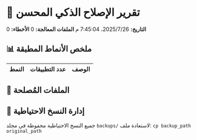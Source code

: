 # 🧠 تقرير الإصلاح الذكي المحسن

**التاريخ:** 26‏/7‏/2025، 7:45:04 م
**الملفات المعالجة:** 0
**الأخطاء:** 0

## 📊 ملخص الأنماط المطبقة

| النمط | عدد التطبيقات | الوصف |
|-------|---------------|--------|

## 📁 الملفات المُصلحة

## 💾 إدارة النسخ الاحتياطية

جميع النسخ الاحتياطية محفوظة في مجلد `backups/`
لاستعادة ملف: `cp backup_path original_path`

